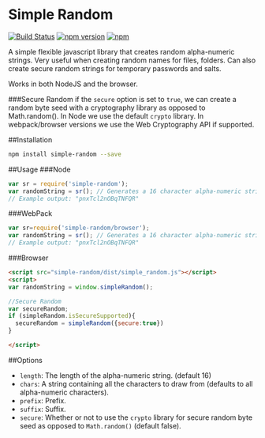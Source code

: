 # Simple Random
[![Build Status](https://travis-ci.org/dortzur/simple-random.svg?branch=master)](https://travis-ci.org/dortzur/simple-random)  [![npm version](https://badge.fury.io/js/simple-random.svg)](http://badge.fury.io/js/simple-random) [![npm](http://img.shields.io/npm/dm/simple-random.svg)](https://www.npmjs.com/package/simple-random)

A simple flexible javascript library that creates random alpha-numeric strings. Very useful when creating random names for files, folders. Can also create secure random strings for temporary passwords and salts.

Works in both NodeJS and the browser.

###Secure Random 
if the `secure` option is set to `true`, we can create a random byte seed with a cryptography library as opposed to Math.random().
In Node we use the default `crypto` library.
In webpack/browser versions we use the Web Cryptography API if supported.

##Installation
```bash
npm install simple-random --save 
```
##Usage
###Node
```javascript
var sr = require('simple-random');
var randomString = sr(); // Generates a 16 character alpha-numeric string.
// Example output: "pnxTcl2nOBqTNFQR"
```
###WebPack
```javascript
var sr=require('simple-random/browser'); 
var randomString = sr(); // Generates a 16 character alpha-numeric string.
// Example output: "pnxTcl2nOBqTNFQR"
```
###Browser
```html
<script src="simple-random/dist/simple_random.js"></script>
<script>
var randomString = window.simpleRandom();

//Secure Random
var secureRandom;
if (simpleRandom.isSecureSupported){
  secureRandom = simpleRandom({secure:true})
}

</script>
```



##Options
- `length`:  The length of the alpha-numeric string. (default 16)
- `chars`: A string containing all the characters to draw from (defaults to all alpha-numeric characters).
- `prefix`: Prefix.
- `suffix`: Suffix.
- `secure`: Whether or not to use the `crypto` library for secure random byte seed as opposed to `Math.random()` (default false).

